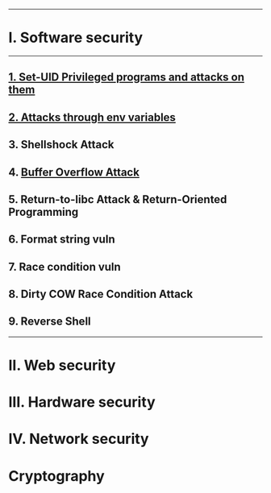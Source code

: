 ***

# I. Software security

***

## [1. Set-UID Privileged programs and attacks on them](Set-UID%20Privileged%20programs%20and%20attacks%20on%20them.md)


## [2. Attacks through env variables](Attacks%20through%20env%20variables.md)

## 3. Shellshock Attack

## 4. [Buffer Overflow Attack](Buffer%20Overflow.md)

## 5. Return-to-libc Attack & Return-Oriented Programming

## 6. Format string vuln

## 7. Race condition vuln

## 8. Dirty COW Race Condition Attack

## 9. Reverse Shell

***

# II. Web security

# III. Hardware security

# IV. Network security

# Cryptography